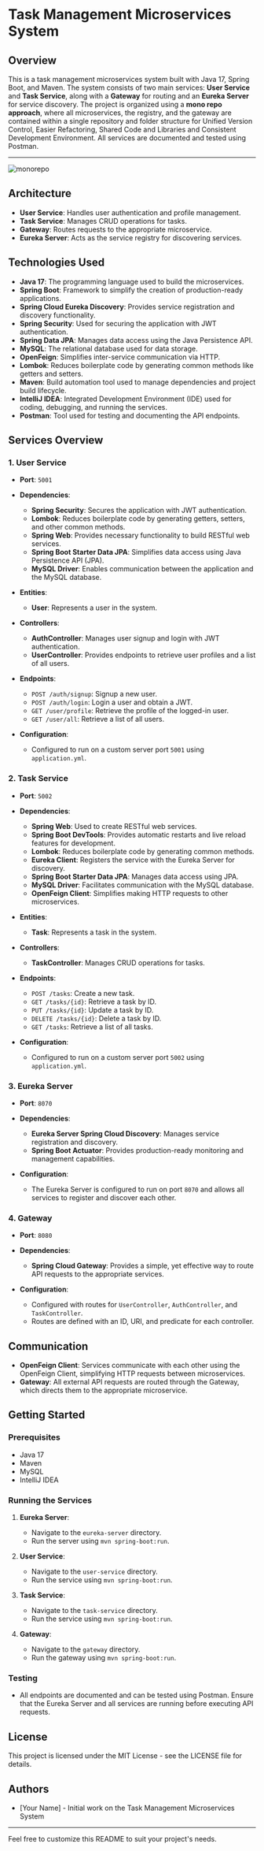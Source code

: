 

# Task Management Microservices System

## Overview
This is a task management microservices system built with Java 17, Spring Boot, and Maven. The system consists of two main services: **User Service** and **Task Service**, along with a **Gateway** for routing and an **Eureka Server** for service discovery. The project is organized using a **mono repo approach**, where all microservices, the registry, and the gateway are contained within a single repository and folder structure for Unified Version Control, Easier Refactoring, Shared Code and Libraries and Consistent Development Environment. All services are documented and tested using Postman.


---
![monorepo](images/monorepo%20(1).png)

## Architecture
- **User Service**: Handles user authentication and profile management.
- **Task Service**: Manages CRUD operations for tasks.
- **Gateway**: Routes requests to the appropriate microservice.
- **Eureka Server**: Acts as the service registry for discovering services.

## Technologies Used
- **Java 17**: The programming language used to build the microservices.
- **Spring Boot**: Framework to simplify the creation of production-ready applications.
- **Spring Cloud Eureka Discovery**: Provides service registration and discovery functionality.
- **Spring Security**: Used for securing the application with JWT authentication.
- **Spring Data JPA**: Manages data access using the Java Persistence API.
- **MySQL**: The relational database used for data storage.
- **OpenFeign**: Simplifies inter-service communication via HTTP.
- **Lombok**: Reduces boilerplate code by generating common methods like getters and setters.
- **Maven**: Build automation tool used to manage dependencies and project build lifecycle.
- **IntelliJ IDEA**: Integrated Development Environment (IDE) used for coding, debugging, and running the services.
- **Postman**: Tool used for testing and documenting the API endpoints.

## Services Overview

### 1. User Service
- **Port**: `5001`
- **Dependencies**:
    - **Spring Security**: Secures the application with JWT authentication.
    - **Lombok**: Reduces boilerplate code by generating getters, setters, and other common methods.
    - **Spring Web**: Provides necessary functionality to build RESTful web services.
    - **Spring Boot Starter Data JPA**: Simplifies data access using Java Persistence API (JPA).
    - **MySQL Driver**: Enables communication between the application and the MySQL database.

- **Entities**:
    - **User**: Represents a user in the system.

- **Controllers**:
    - **AuthController**: Manages user signup and login with JWT authentication.
    - **UserController**: Provides endpoints to retrieve user profiles and a list of all users.

- **Endpoints**:
    - `POST /auth/signup`: Signup a new user.
    - `POST /auth/login`: Login a user and obtain a JWT.
    - `GET /user/profile`: Retrieve the profile of the logged-in user.
    - `GET /user/all`: Retrieve a list of all users.

- **Configuration**:
    - Configured to run on a custom server port `5001` using `application.yml`.

### 2. Task Service
- **Port**: `5002`
- **Dependencies**:
    - **Spring Web**: Used to create RESTful web services.
    - **Spring Boot DevTools**: Provides automatic restarts and live reload features for development.
    - **Lombok**: Reduces boilerplate code by generating common methods.
    - **Eureka Client**: Registers the service with the Eureka Server for discovery.
    - **Spring Boot Starter Data JPA**: Manages data access using JPA.
    - **MySQL Driver**: Facilitates communication with the MySQL database.
    - **OpenFeign Client**: Simplifies making HTTP requests to other microservices.

- **Entities**:
    - **Task**: Represents a task in the system.

- **Controllers**:
    - **TaskController**: Manages CRUD operations for tasks.

- **Endpoints**:
    - `POST /tasks`: Create a new task.
    - `GET /tasks/{id}`: Retrieve a task by ID.
    - `PUT /tasks/{id}`: Update a task by ID.
    - `DELETE /tasks/{id}`: Delete a task by ID.
    - `GET /tasks`: Retrieve a list of all tasks.

- **Configuration**:
    - Configured to run on a custom server port `5002` using `application.yml`.

### 3. Eureka Server
- **Port**: `8070`
- **Dependencies**:
    - **Eureka Server Spring Cloud Discovery**: Manages service registration and discovery.
    - **Spring Boot Actuator**: Provides production-ready monitoring and management capabilities.

- **Configuration**:
    - The Eureka Server is configured to run on port `8070` and allows all services to register and discover each other.

### 4. Gateway
- **Port**: `8080`
- **Dependencies**:
    - **Spring Cloud Gateway**: Provides a simple, yet effective way to route API requests to the appropriate services.

- **Configuration**:
    - Configured with routes for `UserController`, `AuthController`, and `TaskController`.
    - Routes are defined with an ID, URI, and predicate for each controller.

## Communication
- **OpenFeign Client**: Services communicate with each other using the OpenFeign Client, simplifying HTTP requests between microservices.
- **Gateway**: All external API requests are routed through the Gateway, which directs them to the appropriate microservice.

## Getting Started
### Prerequisites
- Java 17
- Maven
- MySQL
- IntelliJ IDEA

### Running the Services
1. **Eureka Server**:
    - Navigate to the `eureka-server` directory.
    - Run the server using `mvn spring-boot:run`.

2. **User Service**:
    - Navigate to the `user-service` directory.
    - Run the service using `mvn spring-boot:run`.

3. **Task Service**:
    - Navigate to the `task-service` directory.
    - Run the service using `mvn spring-boot:run`.

4. **Gateway**:
    - Navigate to the `gateway` directory.
    - Run the gateway using `mvn spring-boot:run`.

### Testing
- All endpoints are documented and can be tested using Postman. Ensure that the Eureka Server and all services are running before executing API requests.

## License
This project is licensed under the MIT License - see the LICENSE file for details.

## Authors
- [Your Name] - Initial work on the Task Management Microservices System

---

Feel free to customize this README to suit your project's needs.

